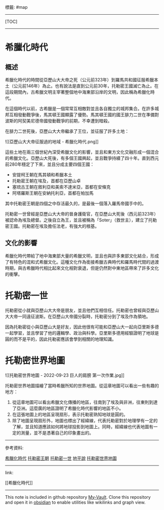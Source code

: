 標籤: #map 

---

[TOC]

---

# 希臘化時代

## 概述

希臘化時代的時間從亞歷山大大帝之死（公元前323年）到羅馬共和國征服希臘本土（公元前146年）為止。也有說法是直到公元前30年，托勒密王國滅亡為止。在這段期間內，古希臘文明主宰著整個地中海東部沿岸的文明，因此稱為希臘化時代。

在這個時代以前，古希臘是一個常常互相敵對並且各自獨立的城邦集合。在許多城邦互相發動戰爭後，馬其頓王國顯露了優勢。馬其頓王國的國王腓力二世在準備對波斯的阿契美尼德帝國發動戰爭的前期，不幸遭到暗殺。

在腓力二世死後，亞歷山大大帝繼承了王位，並征服了許多土地：

![[亞歷山大大帝征服過的地域 - 希臘化時代.png]]

這些土地在兩三個世紀內深受希臘文化的影響，並且和東方文化交融形成一個混合的希臘文化。亞歷山大死後，有多個王國興起，並且戰爭持續了四十年。直到西元前280年穩定了下來，並且分成主要四個王國：

- 安提柯王朝在馬其頓和希臘本土
- 托勒密王朝在埃及，首都在亞歷山卓
- 塞琉古王朝在敘利亞和美索不達米亞，首都在安條克
- 阿塔羅斯王朝在安納托利亞，首都在帕加馬

其中托勒密王朝是四個之中存活最久的，是最後一個落入羅馬帝國手中的。

托勒密一世曾經是亞歷山大大帝的晉身護衛官，在亞歷山大死後（西元前323年）被認命為埃及總督。之後自立為王，並且被稱為「Soter」（救世主），建立了托勒密王國。托勒密在埃及擔任法老，有強大的根基。

## 文化的影響

希臘化時代帶給了地中海東部大量的希臘文明，並且也與許多東部文化結合，形成了有特色的混和式希臘文化。這種文化作為銜接希臘古典時代和羅馬時代間的過渡時期，與古希臘時代相比起來文化相對衰退，但是仍然對中東地區帶來了許多文化的衝擊。

# 托勒密一世

托勒密從小就與亞歷山大大帝是朋友，並且他們互相信任。托勒密也曾經與亞歷山大大帝一同遠征波斯。在亞歷山大帝國分裂時，托勒密分到了埃及作為領地。

因為托勒密從小與亞歷山大是好友，因此他很有可能和亞歷山大一起向亞里斯多德一起學習，並且學習了他的邏輯學、政治與科學。亞里斯多德用經驗證明了地球是圓的而不是平的，因此托勒密應該會學到相關的地理知識。

# 托勒密世界地圖

![[托勒密世界地圖 - 2022-09-23 巨人的肩膀 第一次作業.jpg]]

托勒密世界地圖描繪了當時希臘所知的世界地圖。從這章地圖可以看出一些有趣的地方：

1. 從這章地圖可以看出希臘文化傳播的地區，往南到了埃及與非洲，往東則到達了亞洲。這麼廣的地區證明了希臘化時代影響的地區不小。
2. 在這張地圖上的地區呈現扇形，表示托勒密熟知地球是圓的。
3. 除了地圖呈現扇形外，地圖也標出了經緯線，代表托勒密對於地理學有一定的了解，並且知道應該如何將地球投影到地圖上。同時，經緯線也代表地圖有一定的測量，並不是憑著自己的印象畫出的。

---

參考資料:

[希臘化時代](https://zh.wikipedia.org/wiki/%E5%B8%8C%E8%87%98%E5%8C%96%E6%99%82%E4%BB%A3)
[托勒密王朝](https://zh.wikipedia.org/wiki/%E6%89%98%E5%8B%92%E5%AF%86%E7%8E%8B%E6%9C%9D)
[托勒密一世](https://zh.wikipedia.org/wiki/%E6%89%98%E5%8B%92%E5%AF%86%E4%B8%80%E4%B8%96)
[地平說](https://zh.wikipedia.org/zh-tw/%E5%9C%B0%E5%B9%B3%E8%AA%AA)
[托勒密世界地圖](https://zh.wikipedia.org/wiki/%E6%89%98%E5%8B%92%E5%AF%86%E4%B8%96%E7%95%8C%E5%9C%B0%E5%9C%96)

---

link:

[[希臘化時代]]

---

This note is included in github repository [My-Vault](https://github.com/LittleD3092/My-Vault.git). Clone this repository and open it in [obsidian](https://obsidian.md/) to enable utilities like wikilinks and graph view.